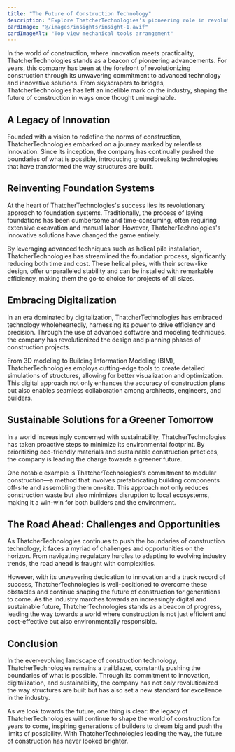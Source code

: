 ```yaml
---
title: "The Future of Construction Technology"
description: "Explore ThatcherTechnologies's pioneering role in revolutionizing construction through advanced technology and innovative solutions."
cardImage: "@/images/insights/insight-1.avif"
cardImageAlt: "Top view mechanical tools arrangement"
---
```


In the world of construction, where innovation meets practicality, ThatcherTechnologies stands as a beacon of pioneering advancements. For years, this company has been at the forefront of revolutionizing construction through its unwavering commitment to advanced technology and innovative solutions. From skyscrapers to bridges, ThatcherTechnologies has left an indelible mark on the industry, shaping the future of construction in ways once thought unimaginable.

## A Legacy of Innovation

Founded with a vision to redefine the norms of construction, ThatcherTechnologies embarked on a journey marked by relentless innovation. Since its inception, the company has continually pushed the boundaries of what is possible, introducing groundbreaking technologies that have transformed the way structures are built.

## Reinventing Foundation Systems

At the heart of ThatcherTechnologies's success lies its revolutionary approach to foundation systems. Traditionally, the process of laying foundations has been cumbersome and time-consuming, often requiring extensive excavation and manual labor. However, ThatcherTechnologies's innovative solutions have changed the game entirely.

By leveraging advanced techniques such as helical pile installation, ThatcherTechnologies has streamlined the foundation process, significantly reducing both time and cost. These helical piles, with their screw-like design, offer unparalleled stability and can be installed with remarkable efficiency, making them the go-to choice for projects of all sizes.

## Embracing Digitalization

In an era dominated by digitalization, ThatcherTechnologies has embraced technology wholeheartedly, harnessing its power to drive efficiency and precision. Through the use of advanced software and modeling techniques, the company has revolutionized the design and planning phases of construction projects.

From 3D modeling to Building Information Modeling (BIM), ThatcherTechnologies employs cutting-edge tools to create detailed simulations of structures, allowing for better visualization and optimization. This digital approach not only enhances the accuracy of construction plans but also enables seamless collaboration among architects, engineers, and builders.

## Sustainable Solutions for a Greener Tomorrow

In a world increasingly concerned with sustainability, ThatcherTechnologies has taken proactive steps to minimize its environmental footprint. By prioritizing eco-friendly materials and sustainable construction practices, the company is leading the charge towards a greener future.

One notable example is ThatcherTechnologies's commitment to modular construction—a method that involves prefabricating building components off-site and assembling them on-site. This approach not only reduces construction waste but also minimizes disruption to local ecosystems, making it a win-win for both builders and the environment.

## The Road Ahead: Challenges and Opportunities

As ThatcherTechnologies continues to push the boundaries of construction technology, it faces a myriad of challenges and opportunities on the horizon. From navigating regulatory hurdles to adapting to evolving industry trends, the road ahead is fraught with complexities.

However, with its unwavering dedication to innovation and a track record of success, ThatcherTechnologies is well-positioned to overcome these obstacles and continue shaping the future of construction for generations to come. As the industry marches towards an increasingly digital and sustainable future, ThatcherTechnologies stands as a beacon of progress, leading the way towards a world where construction is not just efficient and cost-effective but also environmentally responsible.

## Conclusion

In the ever-evolving landscape of construction technology, ThatcherTechnologies remains a trailblazer, constantly pushing the boundaries of what is possible. Through its commitment to innovation, digitalization, and sustainability, the company has not only revolutionized the way structures are built but has also set a new standard for excellence in the industry.

As we look towards the future, one thing is clear: the legacy of ThatcherTechnologies will continue to shape the world of construction for years to come, inspiring generations of builders to dream big and push the limits of possibility. With ThatcherTechnologies leading the way, the future of construction has never looked brighter.
